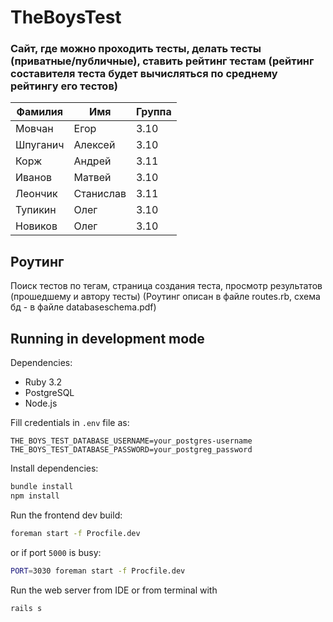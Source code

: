 # TheBoysTest
### Сайт, где можно проходить тесты, делать тесты (приватные/публичные), ставить рейтинг тестам (рейтинг составителя теста будет вычисляться по среднему рейтингу его тестов)

|Фамилия|Имя|Группа|
| --- | --- | --- |
| Мовчан | Егор | 3.10 |
| Шпуганич | Алексей | 3.10 |
| Корж | Андрей | 3.11 |
| Иванов | Матвей | 3.10 |
| Леончик | Станислав | 3.11 |
| Тупикин | Олег | 3.10 |
| Новиков | Олег | 3.10 |
<!---
| Кулаков | Станислав | 3.11 |
-->

## Роутинг
Поиск тестов по тегам, страница создания теста, просмотр результатов (прошедшему и автору тесты)
(Роутинг описан в файле routes.rb, схема бд - в файле databaseschema.pdf)

## Running in development mode
Dependencies:
- Ruby 3.2
- PostgreSQL
- Node.js

Fill credentials in `.env` file as:
```
THE_BOYS_TEST_DATABASE_USERNAME=your_postgres-username
THE_BOYS_TEST_DATABASE_PASSWORD=your_postgreg_password
```

Install dependencies:
```bash
bundle install
npm install
```

Run the frontend dev build:
```bash
foreman start -f Procfile.dev
```
or if port `5000` is busy:
```zsh
PORT=3030 foreman start -f Procfile.dev
```

Run the web server from IDE or from terminal with
```bash
rails s
```

